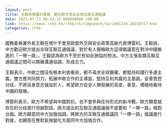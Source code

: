 ```yaml
---
layout: post
title: 王毅與博雷利會面　歡迎歐方提出全球互聯互通倡議
date: 2021-07-17 00:54:22.000000000 +08:00
link: https://news.rthk.hk/rthk/ch/component/k2/1601219-20210717.htm
categories: rthk
---
```


國務委員兼外長王毅在塔什干會見歐盟外交與安全政策高級代表博雷利。王毅說，中方歡迎歐方提出全球互聯互通倡議，對於有人聲稱歐方這項倡議意在對沖中國推進的「一帶一路」，王毅認為歐方不至於有如此狹隘的想法。中方主張各類互聯互通倡議之間可以開展溝通協調，形成合力。

王毅表示，中歐之間沒有根本利害衝突，都不尋求全球霸權，都堅持和踐行多邊主義。雙方應共同努力，拓展中歐合作的主導面，堅持互利共贏的主基調，妥善管控分歧，不將自身意志強加於人，希望歐方從全人類發展的高度，善意、積極地看待中國的發展。

博雷利表示，歐方不希望與中國對抗，也不會參與任何形式的新冷戰，歐方願意就存在的分歧進行坦誠對話，歐方提出的互聯互通倡議絕不是要和「一帶一路」唱對台戲。歐方願意同中方加強協調，將歐方的互聯互通倡議同「一帶一路」倡議進行對接，也願意在應對氣候變化方面同中方加強合作。
